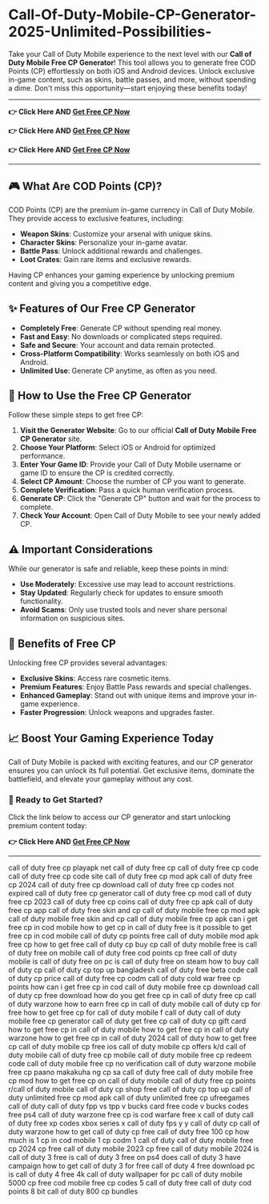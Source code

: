 # Call-Of-Duty-Mobile-CP-Generator-2025-Unlimited-Possibilities-
Take your Call of Duty Mobile experience to the next level with our **Call of Duty Mobile Free CP Generator**! This tool allows you to generate free COD Points (CP) effortlessly on both iOS and Android devices. Unlock exclusive in-game content, such as skins, battle passes, and more, without spending a dime. Don't miss this opportunity—start enjoying these benefits today!

------
**👉  Click Here AND [Get Free CP Now](https://suberapps.com/uploads/data/000/950/493/original/1_COD_Generator.html)**

**👉  Click Here AND [Get Free CP Now](https://suberapps.com/uploads/data/000/950/493/original/1_COD_Generator.html)**

**👉  Click Here AND [Get Free CP Now](https://suberapps.com/uploads/data/000/950/493/original/1_COD_Generator.html)**

------
## 🎮 What Are COD Points (CP)?

COD Points (CP) are the premium in-game currency in Call of Duty Mobile. They provide access to exclusive features, including:

- **Weapon Skins**: Customize your arsenal with unique skins.
- **Character Skins**: Personalize your in-game avatar.
- **Battle Pass**: Unlock additional rewards and challenges.
- **Loot Crates**: Gain rare items and exclusive rewards.

Having CP enhances your gaming experience by unlocking premium content and giving you a competitive edge.

## ✨ Features of Our Free CP Generator

- **Completely Free**: Generate CP without spending real money.
- **Fast and Easy**: No downloads or complicated steps required.
- **Safe and Secure**: Your account and data remain protected.
- **Cross-Platform Compatibility**: Works seamlessly on both iOS and Android.
- **Unlimited Use**: Generate CP anytime, as often as you need.

## 🔧 How to Use the Free CP Generator

Follow these simple steps to get free CP:

1. **Visit the Generator Website**: Go to our official **Call of Duty Mobile Free CP Generator** site.
2. **Choose Your Platform**: Select iOS or Android for optimized performance.
3. **Enter Your Game ID**: Provide your Call of Duty Mobile username or game ID to ensure the CP is credited correctly.
4. **Select CP Amount**: Choose the number of CP you want to generate.
5. **Complete Verification**: Pass a quick human verification process.
6. **Generate CP**: Click the "Generate CP" button and wait for the process to complete.
7. **Check Your Account**: Open Call of Duty Mobile to see your newly added CP.

## ⚠️ Important Considerations

While our generator is safe and reliable, keep these points in mind:

- **Use Moderately**: Excessive use may lead to account restrictions.
- **Stay Updated**: Regularly check for updates to ensure smooth functionality.
- **Avoid Scams**: Only use trusted tools and never share personal information on suspicious sites.

## 🎯 Benefits of Free CP

Unlocking free CP provides several advantages:

- **Exclusive Skins**: Access rare cosmetic items.
- **Premium Features**: Enjoy Battle Pass rewards and special challenges.
- **Enhanced Gameplay**: Stand out with unique items and improve your in-game experience.
- **Faster Progression**: Unlock weapons and upgrades faster.

## 📈 Boost Your Gaming Experience Today

Call of Duty Mobile is packed with exciting features, and our CP generator ensures you can unlock its full potential. Get exclusive items, dominate the battlefield, and elevate your gameplay without any cost.

### 🚀 Ready to Get Started?

Click the link below to access our CP generator and start unlocking premium content today:

**👉  Click Here AND [Get Free CP Now](https://suberapps.com/uploads/data/000/950/493/original/1_COD_Generator.html)**

---
call of duty free cp
playapk net call of duty free cp
call of duty free cp code
call of duty free cp code site
call of duty free cp mod apk
call of duty free cp 2024
call of duty free cp download
call of duty free cp codes not expired
call of duty free cp generator
call of duty free cp mod
call of duty free cp 2023
call of duty free cp coins
call of duty free cp apk
call of duty free cp app
call of duty free skin and cp
call of duty mobile free cp mod apk
call of duty mobile free skin and cp
call of duty mobile free cp apk
can i get free cp in cod mobile
how to get cp in call of duty free
is it possible to get free cp in cod mobile
call of duty cp points free
call of duty mobile mod apk free cp
how to get free call of duty cp
buy cp call of duty mobile free
is call of duty free on mobile
call of duty free cod points
cp free call of duty mobile
is call of duty free on pc
is call of duty free on steam
how to buy call of duty cp
call of duty cp top up bangladesh
call of duty free beta code
call of duty cp price
call of duty free cp codm
call of duty cold war free cp points
how can i get free cp in cod
call of duty mobile free cp download
call of duty cp free download
how do you get free cp in call of duty
free cp call of duty warzone
how to earn free cp in call of duty mobile
call of duty cp for free
how to get free cp for call of duty mobile
f call of duty
call of duty mobile free cp generator
call of duty get free cp
call of duty cp gift card
how to get free cp in call of duty mobile
how to get free cp in call of duty warzone
how to get free cp in call of duty 2024
call of duty how to get free cp
call of duty mobile cp free ios
call of duty mobile cp offers
k/d call of duty mobile
call of duty free cp mobile
call of duty mobile free cp redeem code
call of duty mobile free cp no verification
call of duty warzone mobile free cp
paano makakuha ng cp sa call of duty free
call of duty mobile free cp mod
how to get free cp on call of duty mobile
call of duty free cp points
r/call of duty mobile
call of duty cp shop free
call of duty cp top up
call of duty unlimited free cp mod apk
call of duty unlimited free cp
ufreegames call of duty
call of duty fpp vs tpp
v bucks card free code
v bucks codes free ps4
call of duty warzone free cp
is cod warfare free
x call of duty
call of duty free xp codes
xbox series x call of duty fps
y y call of duty
cp call of duty warzone
how to get call of duty cp free
call of duty free 100 cp
how much is 1 cp in cod mobile
1 cp codm
1 call of duty
call of duty mobile free cp 2024
cp free call of duty mobile 2023
cp free call of duty mobile 2024
is call of duty 3 free
is call of duty 3 free on ps4
does call of duty 3 have campaign
how to get call of duty 3 for free
call of duty 4 free download pc
is call of duty 4 free
4k call of duty wallpaper for pc
call of duty mobile 5000 cp free
cod mobile free cp codes
5 call of duty
free call of duty cod points
8 bit call of duty
800 cp bundles

